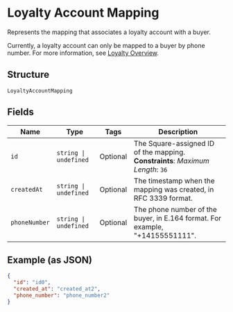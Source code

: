 
# Loyalty Account Mapping

Represents the mapping that associates a loyalty account with a buyer.

Currently, a loyalty account can only be mapped to a buyer by phone number. For more information, see
[Loyalty Overview](https://developer.squareup.com/docs/loyalty/overview).

## Structure

`LoyaltyAccountMapping`

## Fields

| Name | Type | Tags | Description |
|  --- | --- | --- | --- |
| `id` | `string \| undefined` | Optional | The Square-assigned ID of the mapping.<br>**Constraints**: *Maximum Length*: `36` |
| `createdAt` | `string \| undefined` | Optional | The timestamp when the mapping was created, in RFC 3339 format. |
| `phoneNumber` | `string \| undefined` | Optional | The phone number of the buyer, in E.164 format. For example, "+14155551111". |

## Example (as JSON)

```json
{
  "id": "id0",
  "created_at": "created_at2",
  "phone_number": "phone_number2"
}
```

